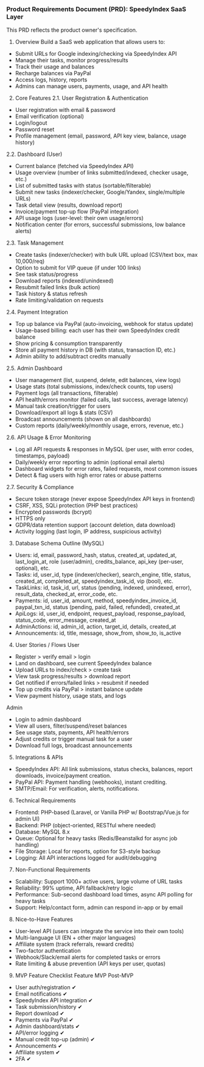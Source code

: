 ### Product Requirements Document (PRD): SpeedyIndex SaaS Layer

This PRD reflects the product owner's specification.

1. Overview
Build a SaaS web application that allows users to:
- Submit URLs for Google indexing/checking via SpeedyIndex API
- Manage their tasks, monitor progress/results
- Track their usage and balances
- Recharge balances via PayPal
- Access logs, history, reports
- Admins can manage users, payments, usage, and API health

2. Core Features
2.1. User Registration & Authentication
- User registration with email & password
- Email verification (optional)
- Login/logout
- Password reset
- Profile management (email, password, API key view, balance, usage history)

2.2. Dashboard (User)
- Current balance (fetched via SpeedyIndex API)
- Usage overview (number of links submitted/indexed, checker usage, etc.)
- List of submitted tasks with status (sortable/filterable)
- Submit new tasks (indexer/checker, Google/Yandex, single/multiple URLs)
- Task detail view (results, download report)
- Invoice/payment top-up flow (PayPal integration)
- API usage logs (user-level: their own usage/errors)
- Notification center (for errors, successful submissions, low balance alerts)

2.3. Task Management
- Create tasks (indexer/checker) with bulk URL upload (CSV/text box, max 10,000/req)
- Option to submit for VIP queue (if under 100 links)
- See task status/progress
- Download reports (indexed/unindexed)
- Resubmit failed links (bulk action)
- Task history & status refresh
- Rate limiting/validation on requests

2.4. Payment Integration
- Top up balance via PayPal (auto-invoicing, webhook for status update)
- Usage-based billing: each user has their own SpeedyIndex credit balance
- Show pricing & consumption transparently
- Store all payment history in DB (with status, transaction ID, etc.)
- Admin ability to add/subtract credits manually

2.5. Admin Dashboard
- User management (list, suspend, delete, edit balances, view logs)
- Usage stats (total submissions, index/check counts, top users)
- Payment logs (all transactions, filterable)
- API health/errors monitor (failed calls, last success, average latency)
- Manual task creation/trigger for users
- Download/export all logs & stats (CSV)
- Broadcast announcements (shown on all dashboards)
- Custom reports (daily/weekly/monthly usage, errors, revenue, etc.)

2.6. API Usage & Error Monitoring
- Log all API requests & responses in MySQL (per user, with error codes, timestamps, payload)
- Daily/weekly error reporting to admin (optional email alerts)
- Dashboard widgets for error rates, failed requests, most common issues
- Detect & flag users with high error rates or abuse patterns

2.7. Security & Compliance
- Secure token storage (never expose SpeedyIndex API keys in frontend)
- CSRF, XSS, SQLi protection (PHP best practices)
- Encrypted passwords (bcrypt)
- HTTPS only
- GDPR/data retention support (account deletion, data download)
- Activity logging (last login, IP address, suspicious activity)

3. Database Schema Outline (MySQL)
- Users: id, email, password_hash, status, created_at, updated_at, last_login_at, role (user/admin), credits_balance, api_key (per-user, optional), etc.
- Tasks: id, user_id, type (indexer/checker), search_engine, title, status, created_at, completed_at, speedyindex_task_id, vip (bool), etc.
- TaskLinks: id, task_id, url, status (pending, indexed, unindexed, error), result_data, checked_at, error_code, etc.
- Payments: id, user_id, amount, method, speedyindex_invoice_id, paypal_txn_id, status (pending, paid, failed, refunded), created_at
- ApiLogs: id, user_id, endpoint, request_payload, response_payload, status_code, error_message, created_at
- AdminActions: id, admin_id, action, target_id, details, created_at
- Announcements: id, title, message, show_from, show_to, is_active

4. User Stories / Flows
User
- Register > verify email > login
- Land on dashboard, see current SpeedyIndex balance
- Upload URLs to index/check > create task
- View task progress/results > download report
- Get notified if errors/failed links > resubmit if needed
- Top up credits via PayPal > instant balance update
- View payment history, usage stats, and logs

Admin
- Login to admin dashboard
- View all users, filter/suspend/reset balances
- See usage stats, payments, API health/errors
- Adjust credits or trigger manual task for a user
- Download full logs, broadcast announcements

5. Integrations & APIs
- SpeedyIndex API: All link submissions, status checks, balances, report downloads, invoice/payment creation.
- PayPal API: Payment handling (webhooks), instant crediting.
- SMTP/Email: For verification, alerts, notifications.

6. Technical Requirements
- Frontend: PHP-based (Laravel, or Vanilla PHP w/ Bootstrap/Vue.js for admin UI)
- Backend: PHP (object-oriented, RESTful where needed)
- Database: MySQL 8.x
- Queue: Optional for heavy tasks (Redis/Beanstalkd for async job handling)
- File Storage: Local for reports, option for S3-style backup
- Logging: All API interactions logged for audit/debugging

7. Non-Functional Requirements
- Scalability: Support 1000+ active users, large volume of URL tasks
- Reliability: 99% uptime, API fallback/retry logic
- Performance: Sub-second dashboard load times, async API polling for heavy tasks
- Support: Help/contact form, admin can respond in-app or by email

8. Nice-to-Have Features
- User-level API (users can integrate the service into their own tools)
- Multi-language UI (EN + other major languages)
- Affiliate system (track referrals, reward credits)
- Two-factor authentication
- Webhook/Slack/email alerts for completed tasks or errors
- Rate limiting & abuse prevention (API keys per user, quotas)

9. MVP Feature Checklist
Feature	MVP	Post-MVP
- User auth/registration	✔	
- Email notifications	✔	
- SpeedyIndex API integration	✔	
- Task submission/history	✔	
- Report download	✔	
- Payments via PayPal	✔	
- Admin dashboard/stats	✔	
- API/error logging	✔	
- Manual credit top-up (admin)	✔	
- Announcements		✔
- Affiliate system		✔
- 2FA		✔
